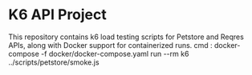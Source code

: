 # K6 API Project
This repository contains k6 load testing scripts for Petstore and Reqres APIs, along with Docker support for containerized runs.
cmd : 
     docker-compose -f docker/docker-compose.yaml run --rm k6 ../scripts/petstore/smoke.js

